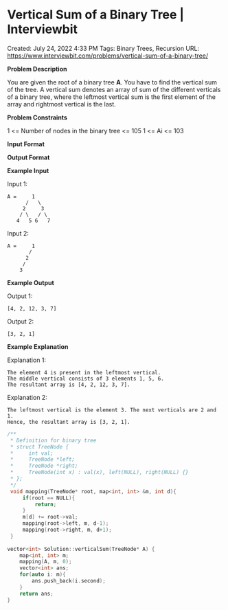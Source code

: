 # Vertical Sum of a Binary Tree | Interviewbit

Created: July 24, 2022 4:33 PM
Tags: Binary Trees, Recursion
URL: https://www.interviewbit.com/problems/vertical-sum-of-a-binary-tree/

**Problem Description**

You are given the root of a binary tree **A**.
 You have to find the vertical sum of the tree.
 A vertical sum denotes an array of sum of the different verticals of a binary tree,
 where the leftmost vertical sum is the first element of the array and rightmost vertical is the last.

**Problem Constraints**

1 <= Number of nodes in the binary tree <= 105
 1 <= Ai <= 103

**Input Format**

**Output Format**

**Example Input**

Input 1:

```
A =     1
      /   \
     2     3
    / \   / \
   4   5 6   7

```

Input 2:

```
A =     1
       /
      2
     /
    3

```

**Example Output**

Output 1:

```
[4, 2, 12, 3, 7]

```

Output 2:

```
[3, 2, 1]

```

**Example Explanation**

Explanation 1:

```
The element 4 is present in the leftmost vertical.
The middle vertical consists of 3 elements 1, 5, 6.
The resultant array is [4, 2, 12, 3, 7].
```

Explanation 2:

```
The leftmost vertical is the element 3. The next verticals are 2 and 1.
Hence, the resultant array is [3, 2, 1].

```

```cpp
/**
 * Definition for binary tree
 * struct TreeNode {
 *     int val;
 *     TreeNode *left;
 *     TreeNode *right;
 *     TreeNode(int x) : val(x), left(NULL), right(NULL) {}
 * };
 */
 void mapping(TreeNode* root, map<int, int> &m, int d){
     if(root == NULL){
         return;
     }
     m[d] += root->val; 
     mapping(root->left, m, d-1);
     mapping(root->right, m, d+1);
 }
 
vector<int> Solution::verticalSum(TreeNode* A) {
    map<int, int> m;
    mapping(A, m, 0);
    vector<int> ans;
    for(auto i: m){
        ans.push_back(i.second);
    }
    return ans;
}
```